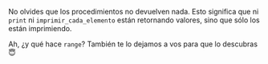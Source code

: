 No olvides que los procedimientos no devuelven nada. Esto significa que ni `print` ni `imprimir_cada_elemento` están retornando valores, sino que sólo los están imprimiendo. 

Ah, ¿y qué hace `range`? También te lo dejamos a vos para que lo descubras :innocent: